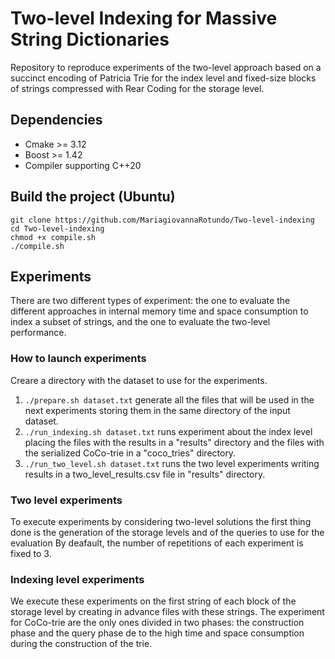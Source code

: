 # Two-level Indexing for Massive String Dictionaries

Repository to reproduce experiments of the two-level approach based on a succinct encoding of Patricia Trie for the index level and fixed-size blocks of strings compressed with Rear Coding for the storage level.

## Dependencies

* Cmake >= 3.12
* Boost >= 1.42
* Compiler supporting C++20

## Build the project (Ubuntu)


```
git clone https://github.com/MariagiovannaRotundo/Two-level-indexing
cd Two-level-indexing
chmod +x compile.sh
./compile.sh
````

## Experiments

There are two different types of experiment: the one to evaluate the different approaches in internal memory time and space consumption to index a subset of strings, and the one to evaluate the two-level performance.

### How to launch experiments

Creare a directory with the dataset to use for the experiments.

1. `./prepare.sh dataset.txt` generate all the files that will be used in the next experiments storing them in the same directory of the input dataset.
2. `./run_indexing.sh dataset.txt` runs experiment about the index level placing the files with the results in a "results" directory and the files with the serialized CoCo-trie in a "coco_tries" directory.
3. `./run_two_level.sh dataset.txt` runs the two level experiments writing results in a two_level_results.csv file in "results" directory.




### Two level experiments

To execute experiments by considering two-level solutions the first thing done is the generation of the storage levels and of the queries to use for the evaluation 
By deafault, the number of repetitions of each experiment is fixed to 3.

### Indexing level experiments
We execute these experiments on the first string of each block of the storage level by creating in advance files with these strings. 
The experiment for CoCo-trie are the only ones divided in two phases: the construction phase and the query phase de to the high time and space consumption during the construction of the trie.







